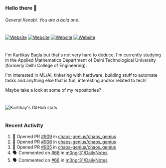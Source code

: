 ### Hello there 👋
###### General Kenobi. You are a bold one.

#
[![Website](https://img.shields.io/website?label=kartikaybagla.com&style=flat-square&url=https%3A%2F%2Fkartikaybagla.com)](https://kartikaybagla.com)
[![Website](https://img.shields.io/website?label=itwasthe.management&style=flat-square&url=https%3A%2F%2Fitwasthe.management)](https://itwasthe.management)
[![Website](https://img.shields.io/website?label=coordinate.bond&style=flat-square&url=https%3A%2F%2Fcoordinate.bond)](https://coordinate.bond)
[![Website](https://img.shields.io/website?label=glugg.in&style=flat-square&url=https%3A%2F%2Fglugg.in)](https://glugg.in)
#

I'm Kartikay Bagla but that's not very hard to deduce. I'm currently studying in the Applied Mathematics Department of Delhi Technological University (formerly Delhi College of Engineering).

I'm interested in ML/AI, tinkering with hardware, building stuff to automate tasks and anything else that is fun, interesting and/or related to tech!

Maybe take a look at some of my repositories?

#
![Kartikay's GitHub stats](https://github-readme-stats.vercel.app/api?username=kartikay-bagla&count_private=true&show_icons=true&theme=radical)
#


### Recent Activity
<!--START_SECTION:activity-->
1. 💪 Opened PR [#909](https://github.com/chaos-genius/chaos_genius/pull/909) in [chaos-genius/chaos_genius](https://github.com/chaos-genius/chaos_genius)
2. 💪 Opened PR [#906](https://github.com/chaos-genius/chaos_genius/pull/906) in [chaos-genius/chaos_genius](https://github.com/chaos-genius/chaos_genius)
3. 💪 Opened PR [#905](https://github.com/chaos-genius/chaos_genius/pull/905) in [chaos-genius/chaos_genius](https://github.com/chaos-genius/chaos_genius)
4. 🗣 Commented on [#66](https://github.com/m0ngr31/DailyNotes/issues/66) in [m0ngr31/DailyNotes](https://github.com/m0ngr31/DailyNotes)
5. 🗣 Commented on [#66](https://github.com/m0ngr31/DailyNotes/issues/66) in [m0ngr31/DailyNotes](https://github.com/m0ngr31/DailyNotes)
<!--END_SECTION:activity-->